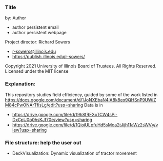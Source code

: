### Title ###
by: Author
* author persistent email
* author persistent webpage

Project director: Richard Sowers
* <r-sowers@illinois.edu>
* <https://publish.illinois.edu/r-sowers/>

Copyright 2021 University of Illinois Board of Trustees. All Rights Reserved. Licensed under the MIT license

### Explanation:
This repository studies field efficiency, guided by some of the work listed in <https://docs.google.com/document/d/1JoNXEbaN4lA8k8eo9QHSnP9UWiZM84cPwONArTfIsLg/edit?usp=sharing>
Data is in 
*  <https://drive.google.com/file/d/19h8fRFXoTCW4sPi-DxCpU0o0hsKJf70e/view?usp=sharing>
* <https://drive.google.com/file/d/1QioiULpfuHd5sMoa2tJijh11aWz2sWVy/view?usp=sharing>

### File structure:  help the user out
* DeckVisualization:  Dynamic visualization of tractor movement
